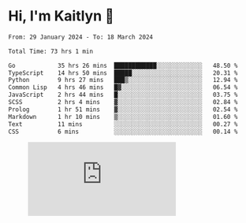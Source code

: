# Hi, I'm Kaitlyn 👋
<!--START_SECTION:waka-->

```txt
From: 29 January 2024 - To: 18 March 2024

Total Time: 73 hrs 1 min

Go            35 hrs 26 mins  ████████████░░░░░░░░░░░░░   48.50 %
TypeScript    14 hrs 50 mins  █████░░░░░░░░░░░░░░░░░░░░   20.31 %
Python        9 hrs 27 mins   ███▒░░░░░░░░░░░░░░░░░░░░░   12.94 %
Common Lisp   4 hrs 46 mins   █▓░░░░░░░░░░░░░░░░░░░░░░░   06.54 %
JavaScript    2 hrs 44 mins   █░░░░░░░░░░░░░░░░░░░░░░░░   03.75 %
SCSS          2 hrs 4 mins    ▓░░░░░░░░░░░░░░░░░░░░░░░░   02.84 %
Prolog        1 hr 51 mins    ▓░░░░░░░░░░░░░░░░░░░░░░░░   02.54 %
Markdown      1 hr 10 mins    ▒░░░░░░░░░░░░░░░░░░░░░░░░   01.60 %
Text          11 mins         ░░░░░░░░░░░░░░░░░░░░░░░░░   00.27 %
CSS           6 mins          ░░░░░░░░░░░░░░░░░░░░░░░░░   00.14 %
```

<!--END_SECTION:waka-->

<figure><embed src="https://wakatime.com/share/@018d58bc-3d22-46c9-b2d7-4ed36fb8172d/243b5d9b-77cd-4133-89ff-dcc8f225fa18.svg"></embed></figure>
